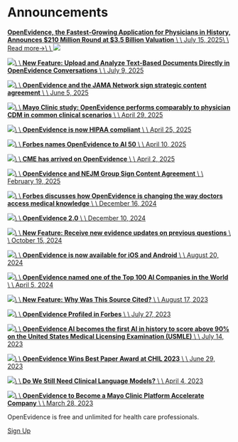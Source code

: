 # Announcements

[**OpenEvidence, the Fastest-Growing Application for Physicians in History, Announces $210 Million Round at $3.5 Billion Valuation** \\
\\
July 15, 2025\\
\\
Read more→\\
\\
![](https://storage.googleapis.com/openevidence-static-files-prod/investor-logos/google-ventures-kleiner-perkins-white.png)](https://www.openevidence.com/announcements/openevidence-the-fastest-growing-application-for-physicians-in-history-announces-dollar210-million-round-at-dollar35-billion-valuation)

[![](https://storage.googleapis.com/openevidence-static-files-prod/attachments.png)\\
\\
**New Feature: Upload and Analyze Text-Based Documents Directly in OpenEvidence Conversations** \\
\\
July 9, 2025](https://www.openevidence.com/announcements/new-feature-upload-and-analyze-text-based-documents-directly-in-openevidence-conversations)

[![](https://storage.googleapis.com/xyla_static_data/article_images/0b54b71556950a691074443ac1f527aea9aba785df9a43110232cf09e55081a3.webp)\\
\\
**OpenEvidence and the JAMA Network sign strategic content agreement** \\
\\
June 5, 2025](https://www.openevidence.com/announcements/openevidence-and-the-jama-network-sign-strategic-content-agreement)

[![](https://storage.googleapis.com/xyla_static_data/.images/mayo-study-test.png)\\
\\
**Mayo Clinic study: OpenEvidence performs comparably to physician CDM in common clinical scenarios** \\
\\
April 29, 2025](https://www.openevidence.com/announcements/mayo-clinic-study-physician-cdm)

[![](https://storage.googleapis.com/xyla_static_data/article_images/b25f289a9ea981d6a2d663702cb57af25ad2696b4e6f260674b10bb5029a2921.webp)\\
\\
**OpenEvidence is now HIPAA compliant** \\
\\
April 25, 2025](https://www.openevidence.com/announcements/openevidence-is-now-hipaa-compliant)

[![](https://storage.googleapis.com/xyla_static_data/.images/forbes-2025-ai-50-1.png)\\
\\
**Forbes names OpenEvidence to AI 50** \\
\\
April 10, 2025](https://www.openevidence.com/announcements/forbes-2025-ai-50)

[![](https://storage.googleapis.com/xyla_static_data/.images/cme-announcement-screenshot.png)\\
\\
**CME has arrived on OpenEvidence** \\
\\
April 2, 2025](https://www.openevidence.com/announcements/cme-has-arrived)

[![](https://storage.googleapis.com/xyla_static_data/article_images/fb0bd49229743df32183354d7c8f00f9700c4e3d874280a743493cd2be32d45e.webp)\\
\\
**OpenEvidence and NEJM Group Sign Content Agreement** \\
\\
February 19, 2025](https://www.openevidence.com/announcements/openevidence-and-nejm)

[![](https://storage.googleapis.com/xyla_static_data/article_images/c1ea18a33ed938600e038b58de995035ef7c6383d8d07a9e4586a6c0cbf0ad87.webp)\\
\\
**Forbes discusses how OpenEvidence is changing the way doctors access medical knowledge** \\
\\
December 16, 2024](https://www.openevidence.com/announcements/forbes-discusses-how-openevidence-is-changing-the-way-doctors-access-medical-knowledge)

[![](https://storage.googleapis.com/xyla_static_data/article_images/a1996941e9e885619ffecaf890249076bc97d6b3a5e06a1f89f37ece97ffd065.webp)\\
\\
**OpenEvidence 2.0** \\
\\
December 10, 2024](https://www.openevidence.com/announcements/openevidence-20)

[![](https://storage.googleapis.com/xyla_static_data/article_images/6ea7bfc0aa117d554baecb97c65444083af766faff217ffe3c2f394c6bd7b1e8.webp)\\
\\
**New Feature: Receive new evidence updates on previous questions** \\
\\
October 15, 2024](https://www.openevidence.com/announcements/new-feature-receive-new-evidence-updates-on-previous-questions)

[![](https://storage.googleapis.com/xyla_static_data/article_images/9cb2471fb1467a928b75a7009b45364934188609aa910fe029d89e3c2943f6e9.webp)\\
\\
**OpenEvidence is now available for iOS and Android** \\
\\
August 20, 2024](https://www.openevidence.com/announcements/openevidence-is-now-available-for-ios-and-android)

[![](https://storage.googleapis.com/xyla_static_data/.images/CB_Insights.png)\\
\\
**OpenEvidence named one of the Top 100 AI Companies in the World** \\
\\
April 5, 2024](https://www.openevidence.com/announcements/openevidence-named-one-of-the-top-100-ai-companies-in-the-world)

[![](https://storage.googleapis.com/xyla_static_data/.images/why_source_cited.png)\\
\\
**New Feature: Why Was This Source Cited?** \\
\\
August 17, 2023](https://www.openevidence.com/announcements/new-feature-why-was-this-source-cited)

[![](https://storage.googleapis.com/xyla_static_data/.images/forbes_logo-black_on_trns.png)\\
\\
**OpenEvidence Profiled in Forbes** \\
\\
July 27, 2023](https://www.openevidence.com/announcements/openevidence-profiled-in-forbes)

[![](https://storage.googleapis.com/xyla_static_data/article_images/5aa4e5ffd052b1d863b99b1b58d2910b60811e7b46367826768809060d80fc3a.webp)\\
\\
**OpenEvidence AI becomes the first AI in history to score above 90% on the United States Medical Licensing Examination (USMLE)** \\
\\
July 14, 2023](https://www.openevidence.com/announcements/openevidence-ai-first-ai-score-above-90-percent-on-the-usmle)

[![](https://storage.googleapis.com/xyla_static_data/article_images/acbe61b2c77c5a7821bd7b0fa30a8ad75fdd853e6b5021ee8778fe9c4434fb39.webp)\\
\\
**OpenEvidence Wins Best Paper Award at CHIL 2023** \\
\\
June 29, 2023](https://www.openevidence.com/announcements/openevidence-wins-best-paper-award-at-chil-2023)

[![](https://storage.googleapis.com/xyla_static_data/article_images/f42006c2f266c2d93569b284a2847730b419b3cca3ad03d98066a4b2ac33e838.webp)\\
\\
**Do We Still Need Clinical Language Models?** \\
\\
April 4, 2023](https://www.openevidence.com/announcements/do-we-still-need-clinical-language-models)

[![](https://storage.googleapis.com/xyla_static_data/article_images/48858acd6cd26ba80442e37a777a37a2f5dfc1eee92d0c41335c71d280f96e73.webp)\\
\\
**OpenEvidence to Become a Mayo Clinic Platform Accelerate Company** \\
\\
March 28, 2023](https://www.openevidence.com/announcements/openevidence-to-become-a-mayo-clinic-platform-accelerate-company)

OpenEvidence is free and unlimited for health care professionals.

[Sign Up](https://www.openevidence.com/signup)